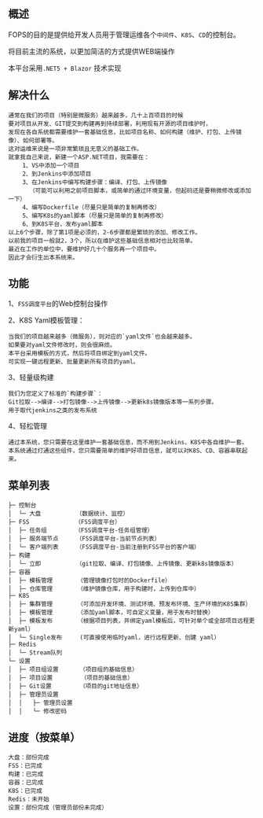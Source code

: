 ## 概述
FOPS的目的是提供给开发人员用于管理运维各个`中间件`、`K8S`、`CD`的控制台。

将目前主流的系统，以更加简洁的方式提供WEB端操作

本平台采用`.NET5 + Blazor` 技术实现

## 解决什么

    通常在我们的项目（特别是微服务）越来越多，几十上百项目的时候
    要对项目从开发、GIT提交到构建再到持续部署，利用现有开源的项目维护时，
    发现在各自系统都需要维护一套基础信息，比如项目名称、如何构建（维护、打包、上传镜像）、如何部署等。
    这对运维来说是一项非常繁琐且无意义的基础工作。
    就拿我自己来说，新建一个ASP.NET项目，我需要在：
        1、VS中添加一个项目
        2、到Jenkins中添加项目
        3、在Jenkins中编写构建步骤：编译、打包、上传镜像
          （可能可以利用之前项目脚本，或简单的通过环境变量，但起码还是要稍微修改或添加一下）
        4、编写Dockerfile（尽量只是简单的复制再修改）
        5、编写K8s的yaml脚本（尽量只是简单的复制再修改）
        6、到K8S平台，发布yaml脚本
    以上6个步骤，除了第1项是必须的，2-6步骤都是繁琐的添加、修改工作。
    以前我的项目一般就2，3个，所以在维护这些基础信息相对也比较简单。
    最近在工作的单位中，要维护好几十个服务再一个项目中。
    因此才会衍生出本系统来。
## 功能
1、`FSS调度平台`的Web控制台操作

2、K8S Yaml模板管理：

    当我们的项目越来越多（微服务），则对应的`yaml文件`也会越来越多。
    如果要对yaml文件修改时，则会很麻烦。
    本平台采用模板的方式，然后将项目绑定到yaml文件。
    可实现一键远程更新、批量更新所有项目的yaml。

3、轻量级构建

    我们为您定义了标准的`构建步骤`：
    Git拉取-->编译-->打包镜像-->上传镜像-->更新k8s镜像版本等一系列步骤。
    用于取代jenkins之类的发布系统

4、轻松管理
    
    通过本系统，您只需要在这里维护一套基础信息，而不用到Jenkins、K8S中各自维护一套。
    本系统通过打通这些组件，您只需要简单的维护好项目信息，就可以对K8S、CD、容器串联起来。
## 菜单列表
```
├─ 控制台
│  └─ 大盘          （数据统计、监控）
├─ FSS             （FSS调度平台）
│  ├─ 任务组        （FSS调度平台-任务组管理）
│  ├─ 服务端节点     （FSS调度平台-当前节点列表）
│  └─ 客户端列表     （FSS调度平台-当前注册到FSS平台的客户端）
├─ 构建
│  └─ 立即          （git拉取、编译、打包镜像、上传镜像、更新k8s镜像版本）
├─ 容器
│  ├─ 模板管理       （管理镜像打包时的Dockerfile）
│  ├─ 仓库管理       （维护镜像仓库，用于构建时，上传到仓库中）
├─ K8S
│  ├─ 集群管理       （可添加开发环境、测试环境、预发布环境、生产环境的K8S集群）
│  ├─ 模板管理       （添加yaml脚本，可自定义变量，用于发布时替换）
│  ├─ 模板发布       （根据项目列表，并绑定yaml模板后，可针对单个或全部项目远程更新yaml）
│  └─ Single发布     (可直接使用临时yaml，进行远程更新、创建 yaml）
├─ Redis
│  └─ Stream队列
└─ 设置
│  ├─ 项目组设置      （项目组的基础信息）
│  ├─ 项目设置        （项目的基础信息）
│  ├─ Git设置        （项目的git地址信息）
│  ├─ 管理员设置
│  │   ├─ 管理员设置
│  │   └─ 修改密码
```

## 进度（按菜单）
```
大盘：部份完成
FSS：已完成
构建：已完成
容器：已完成
K8S：已完成
Redis：未开始
设置：部份完成（管理员部份未完成）
```